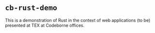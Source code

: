 # `cb-rust-demo`

This is a demonstration of Rust in the context of web applications (to be) presented at
TEX at Codeborne offices.
